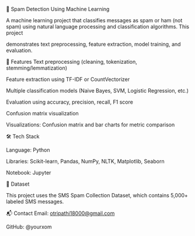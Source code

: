 📧 Spam Detection Using Machine Learning

A machine learning project that classifies messages as spam or ham (not spam) using natural language processing and classification algorithms. This project 

demonstrates text preprocessing, feature extraction, model training, and evaluation.

🚀 Features
Text preprocessing (cleaning, tokenization, stemming/lemmatization)

Feature extraction using TF-IDF or CountVectorizer

Multiple classification models (Naive Bayes, SVM, Logistic Regression, etc.)

Evaluation using accuracy, precision, recall, F1 score

Confusion matrix visualization

Visualizations: Confusion matrix and bar charts for metric comparison


🛠️ Tech Stack

Language: Python

Libraries: Scikit-learn, Pandas, NumPy, NLTK, Matplotlib, Seaborn

Notebook: Jupyter

📁 Dataset

This project uses the SMS Spam Collection Dataset, which contains 5,000+ labeled SMS messages.

📬 Contact
Email: otripathi18000@gmail.com

GitHub: @yourxom
